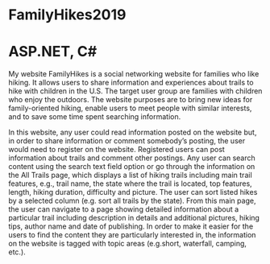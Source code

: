# FamilyHikes2019
# ASP.NET, C#

My website FamilyHikes is a social networking website for families who like hiking. It allows users to share information and experiences about trails to hike with children in the U.S. The target user group are families with children who enjoy the outdoors. The website purposes are to bring new ideas for family-oriented hiking, enable users to meet people with similar interests, and to save some time spent searching information.

In this website, any user could read information posted on the website but, in order to share information or comment somebody’s posting, the user would need to register on the website. Registered users can post information about trails and comment other postings. 
Any user can search content using the search text field option or go through the information on the All Trails page, which displays a list of hiking trails including main trail features, e.g., trail name, the state where the trail is located, top features, length, hiking duration, difficulty and picture. The user can sort listed hikes by a selected column (e.g. sort all trails by the state). From this main page, the user can navigate to a page showing detailed information about a particular trail including description in details and additional pictures, hiking tips, author name and date of publishing. In order to make it easier for the users to find the content they are particularly interested in, the information on the website is tagged with topic areas (e.g.short, waterfall, camping, etc.).



